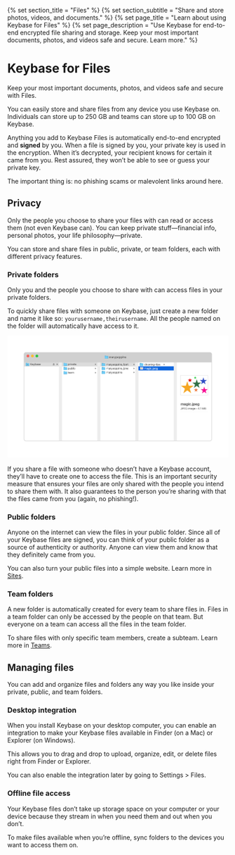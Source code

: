 {% set section_title = "Files" %}
{% set section_subtitle = "Share and store photos, videos, and documents." %}
{% set page_title = "Learn about using Keybase for Files" %}
{% set page_description = "Use Keybase for end-to-end encrypted file sharing and storage. Keep your most important documents, photos, and videos safe and secure. Learn more." %}

# Keybase for Files
Keep your most important documents, photos, and videos safe and secure with Files.

You can easily store and share files from any device you use Keybase on. Individuals can store up to 250 GB and teams can store up to 100 GB on Keybase.

Anything you add to Keybase Files is automatically end-to-end encrypted and **signed** by you. When a file is signed by you, your private key is used in the encryption. When it’s decrypted, your recipient knows for certain it came from you. Rest assured, they won’t be able to see or guess your private key.

The important thing is: no phishing scams or malevolent links around here.

## Privacy
Only the people you choose to share your files with can read or access them (not even Keybase can). You can keep private stuff—financial info, personal photos, your life philosophy—private.

You can store and share files in public, private, or team folders, each with different privacy features.

### Private folders
Only you and the people you choose to share with can access files in your private folders.

To quickly share files with someone on Keybase, just create a new folder and name it like so: `yourusername,theirusername`. All the people named on the folder will automatically have access to it.

![](/img/files-finder.png)

If you share a file with someone who doesn’t have a Keybase account, they’ll have to create one to access the file. This is an important security measure that ensures your files are only shared with the people you intend to share them with. It also guarantees to the person you’re sharing with that the files came from you (again, no phishing!).

### Public folders
Anyone on the internet can view the files in your public folder. Since all of your Keybase files are signed, you can think of your public folder as a source of authenticity or authority. Anyone can view them and know that they definitely came from you.

You can also turn your public files into a simple website. Learn more in [Sites](/sites).

### Team folders
A new folder is automatically created for every team to share files in. Files in a team folder can only be accessed by the people on that team. But everyone on a team can access all the files in the team folder.

To share files with only specific team members, create a subteam. Learn more in [Teams](/teams).

## Managing files
You can add and organize files and folders any way you like inside your private, public, and team folders.

### Desktop integration
When you install Keybase on your desktop computer, you can enable an integration to make your Keybase files available in Finder (on a Mac) or Explorer (on Windows).

This allows you to drag and drop to upload, organize, edit, or delete files right from Finder or Explorer.

You can also enable the integration later by going to Settings > Files.

### Offline file access
Your Keybase files don’t take up storage space on your computer or your device because they stream in when you need them and out when you don’t.

To make files available when you’re offline, sync folders to the devices you want to access them on.

